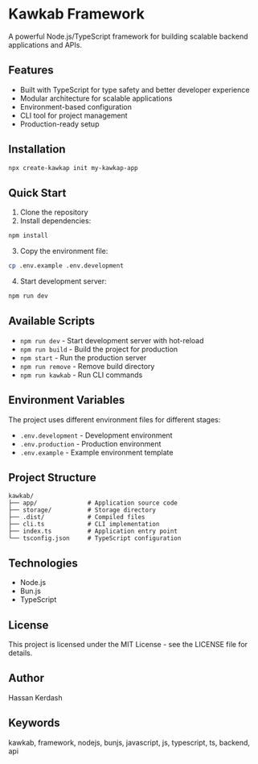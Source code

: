 # Kawkab Framework

A powerful Node.js/TypeScript framework for building scalable backend applications and APIs.

## Features

- Built with TypeScript for type safety and better developer experience
- Modular architecture for scalable applications
- Environment-based configuration
- CLI tool for project management
- Production-ready setup

## Installation

```bash
npx create-kawkap init my-kawkap-app
```

## Quick Start

1. Clone the repository
2. Install dependencies:
```bash
npm install
```
3. Copy the environment file:
```bash
cp .env.example .env.development
```
4. Start development server:
```bash
npm run dev
```

## Available Scripts

- `npm run dev` - Start development server with hot-reload
- `npm run build` - Build the project for production
- `npm start` - Run the production server
- `npm run remove` - Remove build directory
- `npm run kawkab` - Run CLI commands

## Environment Variables

The project uses different environment files for different stages:
- `.env.development` - Development environment
- `.env.production` - Production environment
- `.env.example` - Example environment template

## Project Structure

```
kawkab/
├── app/              # Application source code
├── storage/          # Storage directory
├── .dist/            # Compiled files
├── cli.ts            # CLI implementation
├── index.ts          # Application entry point
└── tsconfig.json     # TypeScript configuration
```

## Technologies

- Node.js
- Bun.js
- TypeScript

## License

This project is licensed under the MIT License - see the LICENSE file for details.

## Author

Hassan Kerdash

## Keywords

kawkab, framework, nodejs, bunjs, javascript, js, typescript, ts, backend, api
